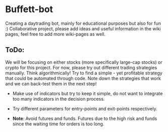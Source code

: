# Buffett-bot

Creating a daytrading bot, mainly for educational purposes but also for fun :) 
Collaborative project, please add ideas and useful information in the wiki pages, feel free to add more wiki-pages as well. 

## ToDo: 

We will be focusing on either stocks (more specifically large-cap stocks) or crypto for this project. For now, please try out different trading strategies manually. Think algorithmically! Try to find a simple - yet profitable strategy that could be automated through code. Note down the strategies that work and we can back-test them in the next step! 

* Make use of indicators but try to keep it simple, do not want to integrate too many indicators in the decision process. 

* Try different parameters for entry-points and exit-points respectively. 

* **Note**: Avoid futures and funds. Futures due to the high risk and funds since the waiting time for orders is too long. 





